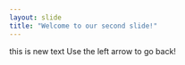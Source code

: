 ```yaml
---
layout: slide
title: "Welcome to our second slide!"
---
```

this is new text
Use the left arrow to go back!  
